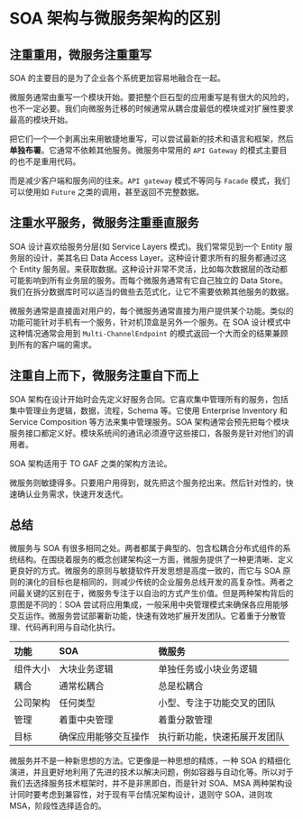 # SOA 架构与微服务架构的区别

## 注重重用，微服务注重重写

SOA 的主要目的是为了企业各个系统更加容易地融合在一起。

微服务通常由重写一个模块开始。要把整个巨石型的应用重写是有很大的风险的，也不一定必要。我们向微服务迁移的时候通常从耦合度最低的模块或对扩展性要求最高的模块开始。

把它们一个一个剥离出来用敏捷地重写，可以尝试最新的技术和语言和框架，然后 **单独布署**。它通常不依赖其他服务。微服务中常用的 `API Gateway` 的模式主要目的也不是重用代码。

而是减少客户端和服务间的往来。`API gateway` 模式不等同与 `Facade` 模式，我们可以使用如 `Future` 之类的调用，甚至返回不完整数据。

## 注重水平服务，微服务注重垂直服务

SOA 设计喜欢给服务分层(如 Service Layers 模式)。我们常常见到一个 Entity 服务层的设计，美其名曰 Data Access Layer。这种设计要求所有的服务都通过这个 Entity 服务层。来获取数据。这种设计非常不灵活，比如每次数据层的改动都可能影响到所有业务层的服务。而每个微服务通常有它自己独立的 Data Store。我们在拆分数据库时可以适当的做些去范式化，让它不需要依赖其他服务的数据。

微服务通常是直接面对用户的，每个微服务通常直接为用户提供某个功能。类似的功能可能针对手机有一个服务，针对机顶盒是另外一个服务。在 SOA 设计模式中这种情况通常会用到 `Multi-ChannelEndpoint` 的模式返回一个大而全的结果兼顾到所有的客户端的需求。

## 注重自上而下，微服务注重自下而上

SOA 架构在设计开始时会先定义好服务合同。它喜欢集中管理所有的服务，包括集中管理业务逻辑，数据，流程，Schema 等。它使用 Enterprise Inventory 和 Service Composition 等方法来集中管理服务。SOA 架构通常会预先把每个模块服务接口都定义好。模块系统间的通讯必须遵守这些接口，各服务是针对他们的调用者。

SOA 架构适用于 TO GAF 之类的架构方法论。

微服务则敏捷得多。只要用户用得到，就先把这个服务挖出来。然后针对性的，快速确认业务需求，快速开发迭代。

## 总结

微服务与 SOA 有很多相同之处。两者都属于典型的、包含松耦合分布式组件的系统结构。在围绕着服务的概念创建架构这一方面，微服务提供了一种更清晰、定义更良好的方式。微服务的原则与敏捷软件开发思想是高度一致的，而它与 SOA 原则的演化的目标也是相同的，则减少传统的企业服务总线开发的高复杂性。两者之间最关键的区别在于，微服务专注于以自治的方式产生价值。但是两种架构背后的意图是不同的：SOA 尝试将应用集成，一般采用中央管理模式来确保各应用能够交互运作。微服务尝试部署新功能，快速有效地扩展开发团队。它着重于分散管理、代码再利用与自动化执行。

| 功能     | SOA                  | 微服务                       |
| :------- | :------------------- | :--------------------------- |
| 组件大小 | 大块业务逻辑         | 单独任务或小块业务逻辑       |
| 耦合     | 通常松耦合           | 总是松耦合                   |
| 公司架构 | 任何类型             | 小型、专注于功能交叉的团队   |
| 管理     | 着重中央管理         | 着重分散管理                 |
| 目标     | 确保应用能够交互操作 | 执行新功能，快速拓展开发团队 |

微服务并不是一种新思想的方法。它更像是一种思想的精炼，一种 SOA 的精细化演进，并且更好地利用了先进的技术以解决问题，例如容器与自动化等。所以对于我们去选择服务技术框架时，并不是非黑即白，而是针对 SOA、MSA 两种架构设计同时要考虑到兼容性，对于现有平台情况架构设计，退则守 SOA，进则攻 MSA，阶段性选择适合的。
